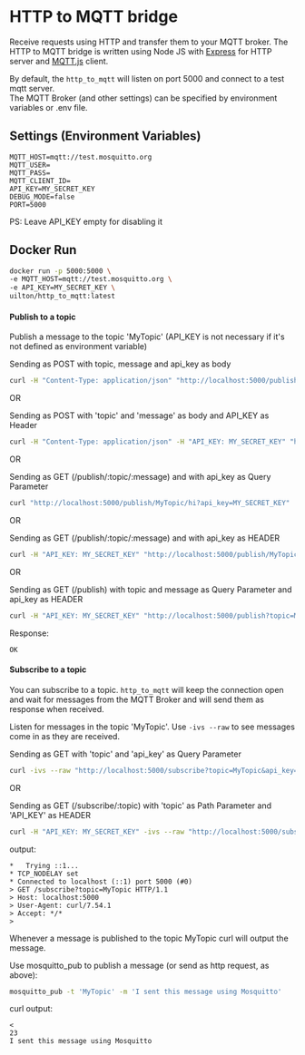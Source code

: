 # HTTP to MQTT bridge
Receive requests using HTTP and transfer them to your MQTT broker. The HTTP to MQTT bridge is written using Node JS with [Express](https://expressjs.com/) for HTTP server and [MQTT.js](https://www.npmjs.com/package/mqtt) client.

By default, the `http_to_mqtt` will listen on port 5000 and connect to a test mqtt server.  
The MQTT Broker (and other settings) can be specified by environment variables or .env file.

## Settings (Environment Variables)
```dotenv
MQTT_HOST=mqtt://test.mosquitto.org
MQTT_USER=
MQTT_PASS=
MQTT_CLIENT_ID=
API_KEY=MY_SECRET_KEY
DEBUG_MODE=false
PORT=5000
```
PS: Leave API_KEY empty for disabling it

## Docker Run
```sh
docker run -p 5000:5000 \
-e MQTT_HOST=mqtt://test.mosquitto.org \
-e API_KEY=MY_SECRET_KEY \
uilton/http_to_mqtt:latest
```


#### Publish to a topic
Publish a message to the topic 'MyTopic' (API_KEY is not necessary if it's not defined as environment variable)

Sending as POST with topic, message and api_key as body
```bash
curl -H "Content-Type: application/json" "http://localhost:5000/publish"  -d '{"topic" : "MyTopic", "message" : "hi", "api_key": "MY_SECRET_KEY" }'
```

OR

Sending as POST with 'topic' and 'message' as body and API_KEY as Header
```bash
curl -H "Content-Type: application/json" -H "API_KEY: MY_SECRET_KEY" "http://localhost:5000/publish"  -d '{"topic" : "MyTopic", "message" : "hi" }'
```

OR

Sending as GET (/publish/:topic/:message) and with api_key as Query Parameter
```bash
curl "http://localhost:5000/publish/MyTopic/hi?api_key=MY_SECRET_KEY"
```

OR

Sending as GET (/publish/:topic/:message) and with api_key as HEADER
```bash
curl -H "API_KEY: MY_SECRET_KEY" "http://localhost:5000/publish/MyTopic/hi"
```

OR

Sending as GET (/publish) with topic and message as Query Parameter and api_key as HEADER
```bash
curl -H "API_KEY: MY_SECRET_KEY" "http://localhost:5000/publish?topic=MyTopic&message=hi"
```

Response:
```
OK
```

#### Subscribe to a topic

You can subscribe to a topic.  `http_to_mqtt` will keep the connection open and wait for messages from the MQTT Broker and will send them as response when received.

Listen for messages in the topic 'MyTopic'.  Use `-ivs --raw` to see messages come in as they are received.

Sending as GET with 'topic' and 'api_key' as Query Parameter
```bash
curl -ivs --raw "http://localhost:5000/subscribe?topic=MyTopic&api_key=MY_SECRET_KEY"
```

OR

Sending as GET (/subscribe/:topic) with 'topic' as Path Parameter and 'API_KEY' as HEADER
```bash
curl -H "API_KEY: MY_SECRET_KEY" -ivs --raw "http://localhost:5000/subscribe/MyTopic"
```

output:
```
*   Trying ::1...
* TCP_NODELAY set
* Connected to localhost (::1) port 5000 (#0)
> GET /subscribe?topic=MyTopic HTTP/1.1
> Host: localhost:5000
> User-Agent: curl/7.54.1
> Accept: */*
>
```

Whenever a message is published to the topic MyTopic curl will output the message.

Use mosquitto_pub to publish a message (or send as http request, as above):
```bash
mosquitto_pub -t 'MyTopic' -m 'I sent this message using Mosquitto'
```

curl output:
```
<
23
I sent this message using Mosquitto
```